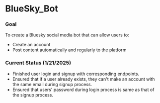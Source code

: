 # BlueSky_Bot

### Goal
To create a Bluesky social media bot that can allow users to:
- Create an account
- Post content automatically and regularly to the platform

### Current Status (1/21/2025)
- Finished user login and signup with corresponding endpoints.
- Ensured that if a user already exists, they can't make an account with the same email during signup process.
- Ensured that users' password during login process is same as that of the signup process.


